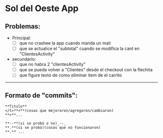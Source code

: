 # Sol del Oeste App
## Problemas:
* Principal:  
  - [ ] que no crashee la app cuando manda un mail
  - [ ] que se actualice el "subtotal" cuando se modifica la cant en "ClientesActivity"
* secundario:  
  - [ ] que no habra 2 "clientesActivity"
  - [ ] que se pueda volver a "Clientes" desde el checkout con la flechita
  - [ ] que figure texto de como eliminar item de el carrito
  
-------------------------------------------------------------------------------------------------

## Formato de "commits":
```
**Titulo**  
</t>**+**(cosas que mejoraron/agregaron/cambiaron)  
**+**...  

**--**(si se probó o no)_--_  
**.**(si se probó)(cosas que no funcionaron)  
**.** ...  
```
